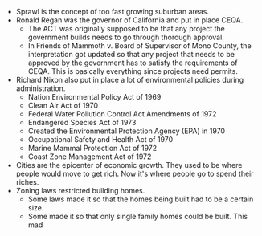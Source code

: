 - Sprawl is the concept of too fast growing suburban areas.
- Ronald Regan was the governor of California and put in place CEQA.
	- The ACT was originally supposed to be that any project the government builds needs to go through thorough approval.
	- In Friends of Mammoth v. Board of Supervisor of Mono County, the interpretation got updated so that any project that needs to be approved by the government has to satisfy the requirements of CEQA. This is basically everything since projects need permits.
- Richard Nixon also put in place a lot of environmental policies during administration.
	- Nation Environmental Policy Act of 1969
	- Clean Air Act of 1970
	- Federal Water Pollution Control Act Amendments of 1972
	- Endangered Species Act of 1973
	- Created the Environmental Protection Agency (EPA) in 1970
	- Occupational Safety and Health Act of 1970
	- Marine Mammal Protection Act of 1972
	- Coast Zone Management Act of 1972
- Cities are the epicenter of economic growth. They used to be where people would move to get rich. Now it's where people go to spend their riches.
- Zoning laws restricted building homes.
	- Some laws made it so that the homes being built had to be a certain size.
	- Some made it so that only single family homes could be built. This mad